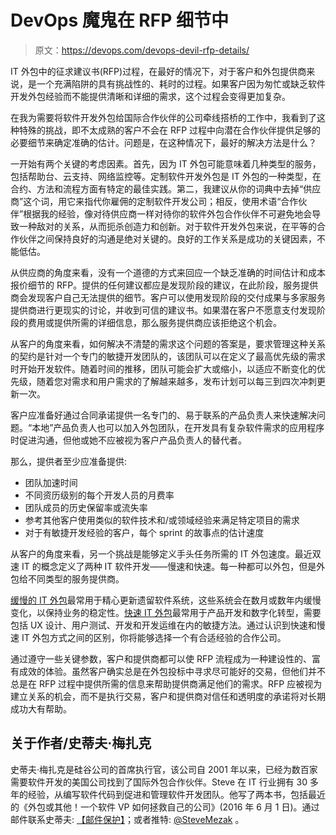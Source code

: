 # DevOps 魔鬼在 RFP 细节中

> 原文：<https://devops.com/devops-devil-rfp-details/>

IT 外包中的征求建议书(RFP)过程，在最好的情况下，对于客户和外包提供商来说，是一个充满陷阱的具有挑战性的、耗时的过程。如果客户因为匆忙或缺乏软件开发外包经验而不能提供清晰和详细的需求，这个过程会变得更加复杂。

在我为需要将软件开发外包给国际合作伙伴的公司牵线搭桥的工作中，我看到了这种特殊的挑战，即不太成熟的客户不会在 RFP 过程中向潜在合作伙伴提供足够的必要细节来确定准确的估计。问题是，在这种情况下，最好的解决方法是什么？

一开始有两个关键的考虑因素。首先，因为 IT 外包可能意味着几种类型的服务，包括帮助台、云支持、网络监控等。定制软件开发外包是 IT 外包的一种类型，在合约、方法和流程方面有特定的最佳实践。第二，我建议从你的词典中去掉“供应商”这个词，用它来指代你雇佣的定制软件开发公司；相反，使用术语“合作伙伴”根据我的经验，像对待供应商一样对待你的软件外包合作伙伴不可避免地会导致一种敌对的关系，从而扼杀创造力和创新。对于软件开发外包来说，在平等的合作伙伴之间保持良好的沟通是绝对关键的。良好的工作关系是成功的关键因素，不能低估。

从供应商的角度来看，没有一个道德的方式来回应一个缺乏准确的时间估计和成本报价细节的 RFP。提供的任何建议都应是发现阶段的建议，在此阶段，服务提供商会发现客户自己无法提供的细节。客户可以使用发现阶段的交付成果与多家服务提供商进行更现实的讨论，并收到可信的建议书。如果潜在客户不愿意支付发现阶段的费用或提供所需的详细信息，那么服务提供商应该拒绝这个机会。

从客户的角度来看，如何解决不清楚的需求这个问题的答案是，要求管理这种关系的契约是针对一个专门的敏捷开发团队的，该团队可以在定义了最高优先级的需求时开始开发软件。随着时间的推移，团队可能会扩大或缩小，以适应不断变化的优先级，随着您对需求和用户需求的了解越来越多，发布计划可以每三到四次冲刺更新一次。

客户应准备好通过合同承诺提供一名专门的、易于联系的产品负责人来快速解决问题。“本地”产品负责人也可以加入外包团队，在开发具有复杂软件需求的应用程序时促进沟通，但他或她不应被视为客户产品负责人的替代者。

那么，提供者至少应准备提供:

*   团队加速时间
*   不同资历级别的每个开发人员的月费率
*   团队成员的历史保留率或流失率
*   参考其他客户使用类似的软件技术和/或领域经验来满足特定项目的需求
*   对于有敏捷开发经验的客户，每个 sprint 的故事点的估计速度

从客户的角度来看，另一个挑战是能够定义手头任务所需的 IT 外包速度。最近双速 IT 的概念定义了两种 IT 软件开发——慢速和快速。每一种都可以外包，但是外包给不同类型的服务提供商。

[缓慢的 IT 外包](http://www.cio.com/article/3074912/outsourcing/outsourcing-the-slow-speed-with-two-speed-it.html)最常用于精心更新遗留软件系统，这些系统会在数月或数年内缓慢变化，以保持业务的稳定性。[快速 IT 外包](http://www.cio.com/article/3079757/application-development/outsourcing-the-fast-speed-of-two-speed-it.html)最常用于产品开发和数字化转型，需要包括 UX 设计、用户测试、开发和开发运维在内的敏捷方法。通过认识到快速和慢速 IT 外包方式之间的区别，你将能够选择一个有合适经验的合作公司。

通过遵守一些关键参数，客户和提供商都可以使 RFP 流程成为一种建设性的、富有成效的体验。虽然客户确实总是在外包投标中寻求尽可能好的交易，但他们并不总是在 RFP 过程中提供所需的信息来帮助提供商满足他们的需求。RFP 应被视为建立关系的机会，而不是执行交易，客户和提供商对信任和透明度的承诺将对长期成功大有帮助。

## 关于作者/史蒂夫·梅扎克

史蒂夫·梅扎克是硅谷公司的首席执行官，该公司自 2001 年以来，已经为数百家需要软件开发的美国公司找到了国际外包合作伙伴。Steve 在 IT 行业拥有 30 多年的经验，从编写软件代码到促进和管理软件开发团队。他写了两本书，包括最近的《外包或其他！一个软件 VP 如何拯救自己的公司》(2016 年 6 月 1 日)。通过邮件联系史蒂夫: [【邮件保护】](/cdn-cgi/l/email-protection#85f6f1e0f3e0c5e4e6e6e0e9e0f7e4ebe6e0abe6eae8)；或者推特: [@SteveMezak](https://twitter.com/stevemezak) 。